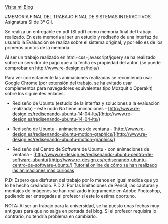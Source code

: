 
[Visita mi Blog](http://www.re-design.es)

#MEMORIA FINAL DEL TRABAJO FINAL DE SISTEMAS INTERACTIVOS.
Asignatura SI de 3º GII.

Se realiza un entregable en pdf (SI.pdf) como memoria final del trabajo realizado. En esta memoria al ser un estudio y rediseño de una interfaz de usuario la Evaluación se realiza sobre el sistema original, y por ello es de los primeros puntos de la memoria.

Al ser un trabajo realizado en html+css+javascript/jquery se ha realizado sobre un servidor de pago que a la fecha es propiedad del autor. (se puede comprobar en http://www.re-design.es/hola/)

Para ver correctamente las animaciones realizadas se recomienda usar Google Chrome (por extensión del trabajo, se ha evitado usar complementos para navegadores equivalentes tipo Mozquit o Operakit) sobre los siguientes enlaces.

- Rediseño de Ubuntu (estudio de la interfaz y soluciones a la evaluación realizada) - este nodo No tiene animaciones -
	[http://www.re-design.es/redisenando-ubuntu-14-04-lts/](http://www.re-design.es/redisenando-ubuntu-14-04-lts/)

- Rediseño de Ubuntu - animaciones de ventana -
	[http://www.re-design.es/redisenando-ubuntu-motion-graphics/](http://www.re-design.es/redisenando-ubuntu-motion-graphics/)

- Rediseño del Centro de Software de Ubuntu - con animaciones de ventana -
	[http://www.re-design.es/redisenando-ubuntu-centro-de-software-ubuntu/](http://www.re-design.es/redisenando-ubuntu-centro-de-software-ubuntu/)
	[Tutorial online de cómo se han realizado las animaciones más curiosas](http://www.re-design.es/tutorial-animaciones-en-ventana/)

P.D: Espero que disfruten del trabajo por lo menos en igual medida que yo lo he hecho creándolo.
P.D.2: Por las limitaciones de Pencil, las capturas y montajes de imágenes se han realizado íntegramente en Adobe Photoshop, pudiendo ser entregadas al profesor si este lo estima oportuno.

NOTA: Al ser un trabajo para la universidad, se ha puesto unas fechas muy antiguas para que no salga en portada del blog. Si el profesor requisira lo contrario, no tendría problema en cambiarlo.





